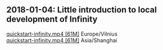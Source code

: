 ## 2018-01-04: Little introduction to local development of Infinity

[quickstart-infinity.mp4 [61M]](https://wiki.mindey.com/shared/shots/2f712789e8a2ba2009e1bd56e-quickstart-infinity.mp4) Europe/Vilnius<br>
[quickstart-infinity.mp4 [61M]](https://infinity.cn-sh2.ufileos.com/2f712789e8a2ba2009e1bd56e-quickstart-infinity.mp4) Asia/Shanghai
